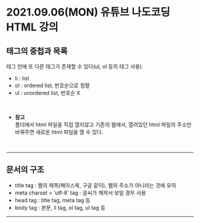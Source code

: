 # 2021.09.06(MON) 유튜브 나도코딩 HTML 강의
## 태그의 중첩과 목록
태그 안에 또 다른 태그가 존재할 수 있다(ul, ol 등의 태그 사용).

- li : list  
- ol : ordered list, 번호순으로 정렬  
- ul : unordered list, 번호순 X  
<br/>

* **참고**  
  폴더에서 html 파일을 직접 열지않고 기존의 웹에서, 열려있던 html 파일의 주소만 바꿔주면 새로운 html 파일을 열 수 있다.
<br/>

---
## 문서의 구조
- title tag : 웹의 제목(페이스북, 구글 같이), 웹의 주소가 아니라는 것에 유의
- meta charset = 'utf-8' tag : 글씨가 깨져서 보일 경우 사용
- head tag : title tag, meta tag 등
- body tag : 본문, li tag, ol tag, ul tag 등

---
## 